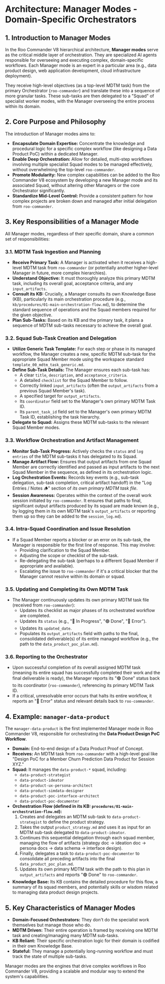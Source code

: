 # Architecture: Manager Modes - Domain-Specific Orchestrators

## 1. Introduction to Manager Modes

In the Roo Commander V8 hierarchical architecture, **Manager modes** serve as the critical middle layer of orchestration. They are specialized AI agents responsible for overseeing and executing complex, domain-specific workflows. Each Manager mode is an expert in a particular area (e.g., data product design, web application development, cloud infrastructure deployment).

They receive high-level objectives (as a top-level MDTM task) from the primary Orchestrator (`roo-commander`) and translate these into a sequence of more granular tasks. These sub-tasks are then delegated to a "Squad" of specialist worker modes, with the Manager overseeing the entire process within its domain.

## 2. Core Purpose and Philosophy

The introduction of Manager modes aims to:

*   **Encapsulate Domain Expertise:** Concentrate the knowledge and procedural logic for a specific complex workflow (like designing a Data Product PoC) within a dedicated Manager.
*   **Enable Deep Orchestration:** Allow for detailed, multi-step workflows involving multiple specialist Squad modes to be managed effectively, without overwhelming the top-level `roo-commander`.
*   **Promote Modularity:** New complex capabilities can be added to the Roo Commander V8 ecosystem by developing a new Manager mode and its associated Squad, without altering other Managers or the core Orchestrator significantly.
*   **Standardize Mid-Level Control:** Provide a consistent pattern for how complex projects are broken down and managed after initial delegation from `roo-commander`.

## 3. Key Responsibilities of a Manager Mode

All Manager modes, regardless of their specific domain, share a common set of responsibilities:

### 3.1. MDTM Task Ingestion and Planning
*   **Receive Primary Task:** A Manager is activated when it receives a high-level MDTM task from `roo-commander` (or potentially another higher-level Manager in future, more complex hierarchies).
*   **Understand Objective:** It must thoroughly analyze this primary MDTM task, including its overall goal, acceptance criteria, and any `input_artifacts`.
*   **Consult its KB:** Crucially, a Manager consults its own Knowledge Base (KB), particularly its main orchestration procedure (e.g., `kb/procedures/01-main-orchestration-flow.md`), to determine the standard sequence of operations and the Squad members required for the given objective.
*   **Plan Sub-Tasks:** Based on its KB and the primary task, it plans a sequence of MDTM sub-tasks necessary to achieve the overall goal.

### 3.2. Squad Sub-Task Creation and Delegation
*   **Utilize Generic Task Template:** For each step or phase in its managed workflow, the Manager creates a new, specific MDTM sub-task for the appropriate Squad Member mode using the workspace standard `template_00_mdtm_task_generic.md`.
*   **Define Sub-Task Details:** The Manager ensures each sub-task has:
    *   A clear `title`, `description`, and `acceptance_criteria`.
    *   A detailed `checklist` for the Squad Member to follow.
    *   Correctly linked `input_artifacts` (often the `output_artifacts` from a previous Squad Member's task).
    *   A specified target for `output_artifacts`.
    *   Its `coordinator` field set to the Manager's own primary MDTM Task ID.
    *   Its `parent_task_id` field set to the Manager's own primary MDTM Task ID, establishing the task hierarchy.
*   **Delegate to Squad:** Assigns these MDTM sub-tasks to the relevant Squad Member modes.

### 3.3. Workflow Orchestration and Artifact Management
*   **Monitor Sub-Task Progress:** Actively checks the `status` and `log entries` of the MDTM sub-tasks it has delegated to its Squad.
*   **Manage Artifact Flow:** Ensures that output artifacts from one Squad Member are correctly identified and passed as input artifacts to the next Squad Member in the sequence, as defined in its orchestration logic.
*   **Log Orchestration Events:** Records key events (e.g., sub-task delegation, sub-task completion, critical artifact handoff) in the "Log Entries / Notes 🪵" section of *its own primary MDTM task file*.
*   **Session Awareness:** Operates within the context of the overall work session initiated by `roo-commander`. It ensures that paths to final, significant output artifacts produced by its squad are made known (e.g., by logging them in its own MDTM task's `output_artifacts` or reporting them up so they can be added to the `session_log.md`).

### 3.4. Intra-Squad Coordination and Issue Resolution
*   If a Squad Member reports a blocker or an error on its sub-task, the Manager is responsible for the first line of response. This may involve:
    *   Providing clarification to the Squad Member.
    *   Adjusting the scope or checklist of the sub-task.
    *   Re-delegating the sub-task (perhaps to a different Squad Member if appropriate and available).
    *   Escalating the issue to `roo-commander` if it's a critical blocker that the Manager cannot resolve within its domain or squad.

### 3.5. Updating and Completing its Own MDTM Task
*   The Manager continuously updates its own primary MDTM task file (received from `roo-commander`):
    *   Updates its checklist as major phases of its orchestrated workflow are completed.
    *   Updates its `status` (e.g., "🔵 In Progress", "🟢 Done", "🔴 Error").
    *   Updates its `updated_date`.
    *   Populates its `output_artifacts` field with paths to the final, consolidated deliverable(s) of its entire managed workflow (e.g., the path to the `data_product_poc_plan.md`).

### 3.6. Reporting to the Orchestrator
*   Upon successful completion of its overall assigned MDTM task (meaning its entire squad has successfully completed their work and the final deliverable is ready), the Manager reports its "🟢 Done" status back to its coordinator (`roo-commander`), referencing its primary MDTM Task ID.
*   If a critical, unresolvable error occurs that halts its entire workflow, it reports an "🔴 Error" status and relevant details back to `roo-commander`.

## 4. Example: `manager-data-product`

The `manager-data-product` is the first implemented Manager mode in Roo Commander V8, responsible for orchestrating the **Data Product Design PoC Workflow**.

*   **Domain:** End-to-end design of a Data Product Proof of Concept.
*   **Receives:** An MDTM task from `roo-commander` with a high-level goal like "Design PoC for a Member Churn Prediction Data Product for Session XYZ."
*   **Squad:** It manages the `data-product-*` squad, including:
    *   `data-product-strategist`
    *   `data-product-ideator`
    *   `data-product-ux-persona-architect`
    *   `data-product-simdata-designer`
    *   `data-product-poc-interface-architect`
    *   `data-product-poc-documenter`
*   **Orchestration Flow (defined in its KB: `procedures/01-main-orchestration-flow.md`):**
    1.  Creates and delegates an MDTM sub-task to `data-product-strategist` to define the product strategy.
    2.  Takes the output `product_strategy.md` and uses it as input for an MDTM sub-task delegated to `data-product-ideator`.
    3.  Continues this sequential delegation through each squad member, managing the flow of artifacts (strategy doc -> ideation doc -> persona docs -> data schema -> interface design).
    4.  Finally, delegates a task to `data-product-poc-documenter` to consolidate all preceding artifacts into the final `data_product_poc_plan.md`.
    5.  Updates its own primary MDTM task with the path to this plan in `output_artifacts` and reports "🟢 Done" to `roo-commander`.
*   **Knowledge Base:** Its KB contains the detailed procedure for this flow, a summary of its squad members, and potentially skills or wisdom related to managing data product design projects.

## 5. Key Characteristics of Manager Modes

*   **Domain-Focused Orchestrators:** They don't do the specialist work themselves but manage those who do.
*   **MDTM Driven:** Their entire operation is framed by receiving one MDTM task and creating/managing many MDTM sub-tasks.
*   **KB Reliant:** Their specific orchestration logic for their domain is codified in their own Knowledge Base.
*   **Stateful:** They manage a potentially long-running workflow and must track the state of multiple sub-tasks.

Manager modes are the engines that drive complex workflows in Roo Commander V8, providing a scalable and modular way to extend the system's capabilities.